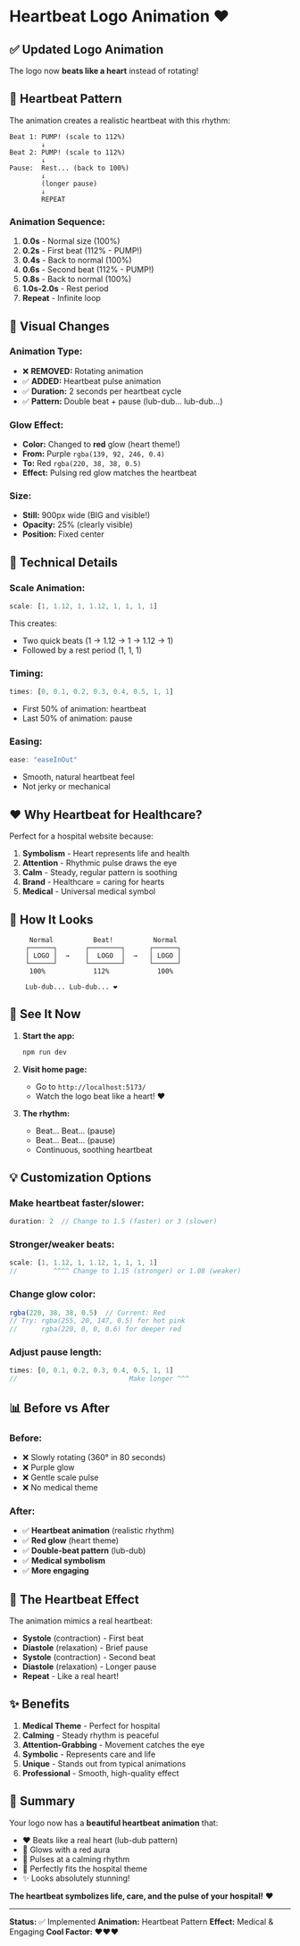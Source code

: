 # Heartbeat Logo Animation ❤️

## ✅ Updated Logo Animation

The logo now **beats like a heart** instead of rotating! 

## 💓 Heartbeat Pattern

The animation creates a realistic heartbeat with this rhythm:

```
Beat 1: PUMP! (scale to 112%)
        ↓
Beat 2: PUMP! (scale to 112%)
        ↓
Pause:  Rest... (back to 100%)
        ↓
        (longer pause)
        ↓
        REPEAT
```

### Animation Sequence:
1. **0.0s** - Normal size (100%)
2. **0.2s** - First beat (112% - PUMP!)
3. **0.4s** - Back to normal (100%)
4. **0.6s** - Second beat (112% - PUMP!)
5. **0.8s** - Back to normal (100%)
6. **1.0s-2.0s** - Rest period
7. **Repeat** - Infinite loop

## 🎨 Visual Changes

### Animation Type:
- ❌ **REMOVED:** Rotating animation
- ✅ **ADDED:** Heartbeat pulse animation
- ✅ **Duration:** 2 seconds per heartbeat cycle
- ✅ **Pattern:** Double beat + pause (lub-dub... lub-dub...)

### Glow Effect:
- **Color:** Changed to **red** glow (heart theme!)
- **From:** Purple `rgba(139, 92, 246, 0.4)`
- **To:** Red `rgba(220, 38, 38, 0.5)`
- **Effect:** Pulsing red glow matches the heartbeat

### Size:
- **Still:** 900px wide (BIG and visible!)
- **Opacity:** 25% (clearly visible)
- **Position:** Fixed center

## 🔧 Technical Details

### Scale Animation:
```javascript
scale: [1, 1.12, 1, 1.12, 1, 1, 1, 1]
```
This creates:
- Two quick beats (1 → 1.12 → 1 → 1.12 → 1)
- Followed by a rest period (1, 1, 1)

### Timing:
```javascript
times: [0, 0.1, 0.2, 0.3, 0.4, 0.5, 1, 1]
```
- First 50% of animation: heartbeat
- Last 50% of animation: pause

### Easing:
```javascript
ease: "easeInOut"
```
- Smooth, natural heartbeat feel
- Not jerky or mechanical

## ❤️ Why Heartbeat for Healthcare?

Perfect for a hospital website because:
1. **Symbolism** - Heart represents life and health
2. **Attention** - Rhythmic pulse draws the eye
3. **Calm** - Steady, regular pattern is soothing
4. **Brand** - Healthcare = caring for hearts
5. **Medical** - Universal medical symbol

## 🎯 How It Looks

```
     Normal          Beat!          Normal
    ┌──────┐       ┌────────┐      ┌──────┐
    │ LOGO │  →    │  LOGO  │  →   │ LOGO │
    └──────┘       └────────┘      └──────┘
     100%            112%            100%
      
    Lub-dub... Lub-dub... ❤️
```

## 🚀 See It Now

1. **Start the app:**
   ```bash
   npm run dev
   ```

2. **Visit home page:**
   - Go to `http://localhost:5173/`
   - Watch the logo beat like a heart! ❤️

3. **The rhythm:**
   - Beat... Beat... (pause)
   - Beat... Beat... (pause)
   - Continuous, soothing heartbeat

## 💡 Customization Options

### Make heartbeat faster/slower:
```javascript
duration: 2  // Change to 1.5 (faster) or 3 (slower)
```

### Stronger/weaker beats:
```javascript
scale: [1, 1.12, 1, 1.12, 1, 1, 1, 1]
//         ^^^^ Change to 1.15 (stronger) or 1.08 (weaker)
```

### Change glow color:
```javascript
rgba(220, 38, 38, 0.5)  // Current: Red
// Try: rgba(255, 20, 147, 0.5) for hot pink
//      rgba(220, 0, 0, 0.6) for deeper red
```

### Adjust pause length:
```javascript
times: [0, 0.1, 0.2, 0.3, 0.4, 0.5, 1, 1]
//                            Make longer ^^^
```

## 📊 Before vs After

### Before:
- ❌ Slowly rotating (360° in 80 seconds)
- ❌ Purple glow
- ❌ Gentle scale pulse
- ❌ No medical theme

### After:
- ✅ **Heartbeat animation** (realistic rhythm)
- ✅ **Red glow** (heart theme)
- ✅ **Double-beat pattern** (lub-dub)
- ✅ **Medical symbolism**
- ✅ **More engaging**

## 🎨 The Heartbeat Effect

The animation mimics a real heartbeat:
- **Systole** (contraction) - First beat
- **Diastole** (relaxation) - Brief pause  
- **Systole** (contraction) - Second beat
- **Diastole** (relaxation) - Longer pause
- **Repeat** - Like a real heart!

## ✨ Benefits

1. **Medical Theme** - Perfect for hospital
2. **Calming** - Steady rhythm is peaceful
3. **Attention-Grabbing** - Movement catches the eye
4. **Symbolic** - Represents care and life
5. **Unique** - Stands out from typical animations
6. **Professional** - Smooth, high-quality effect

## 🎉 Summary

Your logo now has a **beautiful heartbeat animation** that:
- ❤️ Beats like a real heart (lub-dub pattern)
- 🔴 Glows with a red aura
- 💫 Pulses at a calming rhythm
- 🏥 Perfectly fits the hospital theme
- ✨ Looks absolutely stunning!

**The heartbeat symbolizes life, care, and the pulse of your hospital!** ❤️

---

**Status:** ✅ Implemented
**Animation:** Heartbeat Pattern
**Effect:** Medical & Engaging
**Cool Factor:** ❤️❤️❤️

